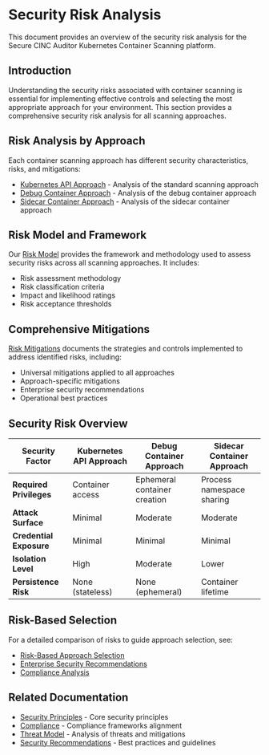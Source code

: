 # Security Risk Analysis

This document provides an overview of the security risk analysis for the Secure CINC Auditor Kubernetes Container Scanning platform.

## Introduction

Understanding the security risks associated with container scanning is essential for implementing effective controls and selecting the most appropriate approach for your environment. This section provides a comprehensive security risk analysis for all scanning approaches.

## Risk Analysis by Approach

Each container scanning approach has different security characteristics, risks, and mitigations:

- [Kubernetes API Approach](kubernetes-api.md) - Analysis of the standard scanning approach
- [Debug Container Approach](debug-container.md) - Analysis of the debug container approach
- [Sidecar Container Approach](sidecar-container.md) - Analysis of the sidecar container approach

## Risk Model and Framework

Our [Risk Model](model.md) provides the framework and methodology used to assess security risks across all scanning approaches. It includes:

- Risk assessment methodology
- Risk classification criteria
- Impact and likelihood ratings
- Risk acceptance thresholds

## Comprehensive Mitigations

[Risk Mitigations](mitigations.md) documents the strategies and controls implemented to address identified risks, including:

- Universal mitigations applied to all approaches
- Approach-specific mitigations
- Enterprise security recommendations
- Operational best practices

## Security Risk Overview

| Security Factor | Kubernetes API Approach | Debug Container Approach | Sidecar Container Approach |
|-----------------|-------------------------|--------------------------|----------------------------|
| **Required Privileges** | Container access | Ephemeral container creation | Process namespace sharing |
| **Attack Surface** | Minimal | Moderate | Moderate |
| **Credential Exposure** | Minimal | Minimal | Minimal |
| **Isolation Level** | High | Moderate | Lower |
| **Persistence Risk** | None (stateless) | None (ephemeral) | Container lifetime |

## Risk-Based Selection

For a detailed comparison of risks to guide approach selection, see:

- [Risk-Based Approach Selection](mitigations.md#approach-selection)
- [Enterprise Security Recommendations](../../developer-guide/deployment/scenarios/enterprise.md)
- [Compliance Analysis](../compliance/approach-comparison.md)

## Related Documentation

- [Security Principles](../principles/index.md) - Core security principles
- [Compliance](../compliance/index.md) - Compliance frameworks alignment
- [Threat Model](../threat-model/index.md) - Analysis of threats and mitigations
- [Security Recommendations](../recommendations/index.md) - Best practices and guidelines
